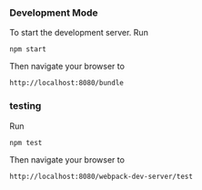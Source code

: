 ### Development Mode

To start the development server. Run

```
npm start
```

Then navigate your browser to

```
http://localhost:8080/bundle
```

### testing

Run

```
npm test
```

Then navigate your browser to

```
http://localhost:8080/webpack-dev-server/test
```
